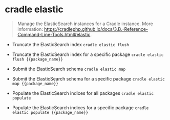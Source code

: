 # cradle elastic
> Manage the ElasticSearch instances for a Cradle instance.
> More information: <https://cradlephp.github.io/docs/3.B.-Reference-Command-Line-Tools.html#elastic>.

- Truncate the ElasticSearch index
`cradle elastic flush`

- Truncate the ElasticSearch index for a specific package
`cradle elastic flush {{package_name}}`

- Submit the ElasticSearch schema
`cradle elastic map`

- Submit the ElasticSearch schema for a specific package
`cradle elastic map {{package_name}}`

- Populate the ElasticSearch indices for all packages
`cradle elastic populate`

- Populate the ElasticSearch indices for a specific package
`cradle elastic populate {{package_name}}`
